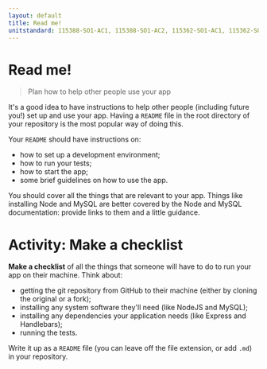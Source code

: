 ```yaml
---
layout: default
title: Read me!
unitstandard: 115388-SO1-AC1, 115388-SO1-AC2, 115362-SO1-AC1, 115362-SO1-AC2
---
```


# Read me!

> Plan how to help other people use your app

It's a good idea to have instructions to help other people (including future you!) set up and use your app. Having a `README` file in the root directory of your repository is the most popular way of doing this.

Your `README` should have instructions on:

* how to set up a development environment;
* how to run your tests;
* how to start the app;
* some brief guidelines on how to use the app.

You should cover all the things that are relevant to your app. Things like installing Node and MySQL are better covered by the Node and MySQL documentation: provide links to them and a little guidance.

# Activity: Make a checklist

**Make a checklist** of all the things that someone will have to do to run your app on their machine. Think about:

* getting the git repository from GitHub to their machine (either by cloning the original or a fork);
* installing any system software they'll need (like NodeJS and MySQL);
* installing any dependencies your application needs (like Express and Handlebars);
* running the tests.

Write it up as a `README` file (you can leave off the file extension, or add `.md`) in your repository.
